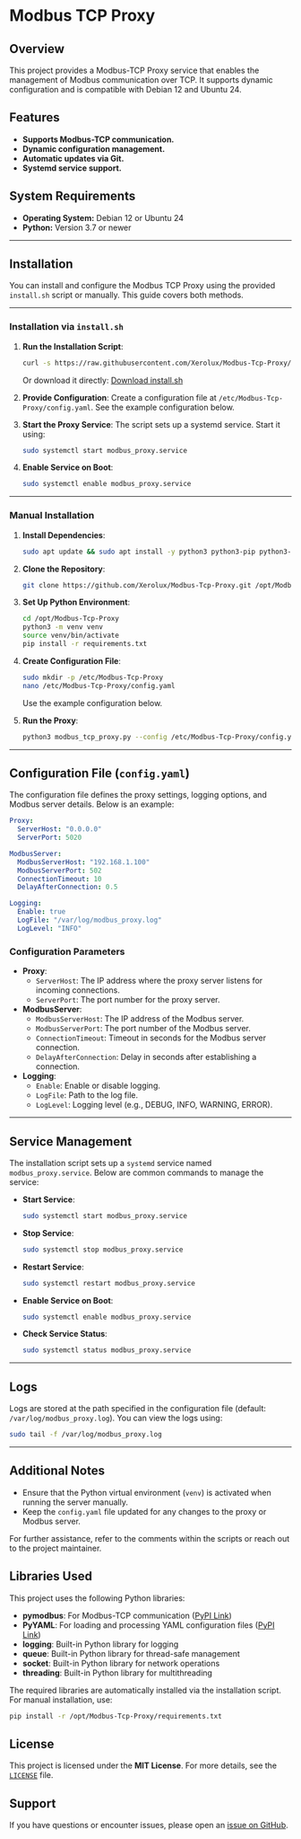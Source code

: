 # **Modbus TCP Proxy**

## **Overview**
This project provides a Modbus-TCP Proxy service that enables the management of Modbus communication over TCP. It supports dynamic configuration and is compatible with Debian 12 and Ubuntu 24.

## **Features**
- **Supports Modbus-TCP communication.**
- **Dynamic configuration management.**
- **Automatic updates via Git.**
- **Systemd service support.**

## **System Requirements**
- **Operating System:** Debian 12 or Ubuntu 24
- **Python:** Version 3.7 or newer

---

## Installation

You can install and configure the Modbus TCP Proxy using the provided `install.sh` script or manually. This guide covers both methods.


---

### Installation via `install.sh`

1. **Run the Installation Script**:
   ```bash
   curl -s https://raw.githubusercontent.com/Xerolux/Modbus-Tcp-Proxy/main/install.sh | sudo bash
   ```
   Or download it directly:
   [Download install.sh](https://raw.githubusercontent.com/Xerolux/Modbus-Tcp-Proxy/main/install.sh)

2. **Provide Configuration**:
   Create a configuration file at `/etc/Modbus-Tcp-Proxy/config.yaml`. See the example configuration below.

3. **Start the Proxy Service**:
   The script sets up a systemd service. Start it using:
   ```bash
   sudo systemctl start modbus_proxy.service
   ```

4. **Enable Service on Boot**:
   ```bash
   sudo systemctl enable modbus_proxy.service
   ```

---

### Manual Installation

1. **Install Dependencies**:
   ```bash
   sudo apt update && sudo apt install -y python3 python3-pip python3-venv git nano bc
   ```

2. **Clone the Repository**:
   ```bash
   git clone https://github.com/Xerolux/Modbus-Tcp-Proxy.git /opt/Modbus-Tcp-Proxy
   ```

3. **Set Up Python Environment**:
   ```bash
   cd /opt/Modbus-Tcp-Proxy
   python3 -m venv venv
   source venv/bin/activate
   pip install -r requirements.txt
   ```

4. **Create Configuration File**:
   ```bash
   sudo mkdir -p /etc/Modbus-Tcp-Proxy
   nano /etc/Modbus-Tcp-Proxy/config.yaml
   ```
   Use the example configuration below.

5. **Run the Proxy**:
   ```bash
   python3 modbus_tcp_proxy.py --config /etc/Modbus-Tcp-Proxy/config.yaml
   ```

---

## Configuration File (`config.yaml`)

The configuration file defines the proxy settings, logging options, and Modbus server details. Below is an example:

```yaml
Proxy:
  ServerHost: "0.0.0.0"
  ServerPort: 5020

ModbusServer:
  ModbusServerHost: "192.168.1.100"
  ModbusServerPort: 502
  ConnectionTimeout: 10
  DelayAfterConnection: 0.5

Logging:
  Enable: true
  LogFile: "/var/log/modbus_proxy.log"
  LogLevel: "INFO"
```

### Configuration Parameters

- **Proxy**:
  - `ServerHost`: The IP address where the proxy server listens for incoming connections.
  - `ServerPort`: The port number for the proxy server.
- **ModbusServer**:
  - `ModbusServerHost`: The IP address of the Modbus server.
  - `ModbusServerPort`: The port number of the Modbus server.
  - `ConnectionTimeout`: Timeout in seconds for the Modbus server connection.
  - `DelayAfterConnection`: Delay in seconds after establishing a connection.
- **Logging**:
  - `Enable`: Enable or disable logging.
  - `LogFile`: Path to the log file.
  - `LogLevel`: Logging level (e.g., DEBUG, INFO, WARNING, ERROR).

---

## Service Management

The installation script sets up a `systemd` service named `modbus_proxy.service`. Below are common commands to manage the service:

- **Start Service**:
  ```bash
  sudo systemctl start modbus_proxy.service
  ```

- **Stop Service**:
  ```bash
  sudo systemctl stop modbus_proxy.service
  ```

- **Restart Service**:
  ```bash
  sudo systemctl restart modbus_proxy.service
  ```

- **Enable Service on Boot**:
  ```bash
  sudo systemctl enable modbus_proxy.service
  ```

- **Check Service Status**:
  ```bash
  sudo systemctl status modbus_proxy.service
  ```

---

## Logs

Logs are stored at the path specified in the configuration file (default: `/var/log/modbus_proxy.log`). You can view the logs using:

```bash
sudo tail -f /var/log/modbus_proxy.log
```

---

## Additional Notes

- Ensure that the Python virtual environment (`venv`) is activated when running the server manually.
- Keep the `config.yaml` file updated for any changes to the proxy or Modbus server.

For further assistance, refer to the comments within the scripts or reach out to the project maintainer.

## **Libraries Used**
This project uses the following Python libraries:

- **pymodbus**: For Modbus-TCP communication ([PyPI Link](https://pypi.org/project/pymodbus/))
- **PyYAML**: For loading and processing YAML configuration files ([PyPI Link](https://pypi.org/project/PyYAML/))
- **logging**: Built-in Python library for logging
- **queue**: Built-in Python library for thread-safe management
- **socket**: Built-in Python library for network operations
- **threading**: Built-in Python library for multithreading

The required libraries are automatically installed via the installation script. For manual installation, use:

```bash
pip install -r /opt/Modbus-Tcp-Proxy/requirements.txt
```


## **License**
This project is licensed under the **MIT License**. For more details, see the [`LICENSE`](LICENSE) file.

## **Support**
If you have questions or encounter issues, please open an [issue on GitHub](https://github.com/Xerolux/Modbus-Tcp-Proxy/issues).
